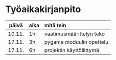 # Työaikakirjanpito

|  päivä  | aika |         mitä tein        |
|  :----: |:-----| :------------------------|
|  10.11. |  1h  | vaatimusmäärittelyn teko |
|  17.11. |  3h  | pygame moduulin opettelu |
|  17.11. |  6h  | projektin käyttöliittymä |
